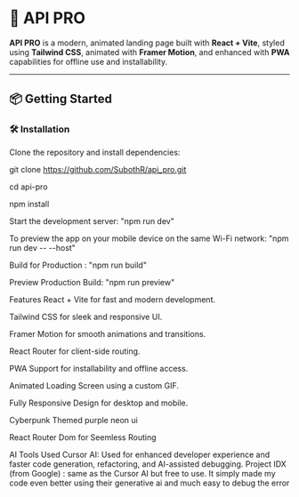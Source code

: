 # 🚀 API PRO

**API PRO** is a modern, animated landing page built with **React + Vite**, styled using **Tailwind CSS**, animated with **Framer Motion**, and enhanced with **PWA** capabilities for offline use and installability.

---

## 📦 Getting Started

### 🛠️ Installation

Clone the repository and install dependencies:


git clone https://github.com/SubothR/api_pro.git

cd api-pro

npm install


Start the development server: "npm run dev"


To preview the app on your mobile device on the same Wi-Fi network: "npm run dev -- --host"


Build for Production : "npm run build"


Preview Production Build: "npm run preview"


 Features
 React + Vite for fast and modern development.

 Tailwind CSS for sleek and responsive UI.

 Framer Motion for smooth animations and transitions.

 React Router for client-side routing.

 PWA Support for installability and offline access.

 Animated Loading Screen using a custom GIF.

 Fully Responsive Design for desktop and mobile.

 Cyberpunk Themed purple neon ui 

 React Router Dom for Seemless Routing 



AI Tools Used
Cursor AI: Used for enhanced developer experience and faster code generation, refactoring, and AI-assisted debugging.
Project IDX (from Google) : same as the Cursor AI but free to use. It simply made my code even better using their generative ai and much easy to debug the error

```
